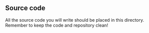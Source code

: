 ## Source code 

All the source code you will write should be placed in this directory. Remember to keep the code and repository clean! 
